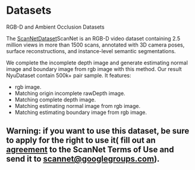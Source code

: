 # Datasets
RGB-D and Ambient Occlusion Datasets  

The [ScanNetDataset](https://github.com/ScanNet/ScanNet)ScanNet is an RGB-D video dataset containing 2.5 million views in more than 1500 scans, annotated with 3D camera poses, surface reconstructions, and instance-level semantic segmentations.

We complete the incomplete depth image and generate estimating normal image and boundary image from rgb image with this method. Our result NyuDataset contain 500k+ pair sample. It features:

  - rgb image.
  - Matching origin incomplete rawDepth image.
  - Matching complete depth image.
  - Matching estimating normal image from rgb image.
  - Matching estimating boundary image from rgb image.
  
 ## Warning: if you want to use this dataset, be sure to apply for the right to use it( fill out an [agreement](kaldir.vc.in.tum.de/scannet/ScanNet_TOS.pdf) to the ScanNet Terms of Use and send it to scannet@googlegroups.com).

